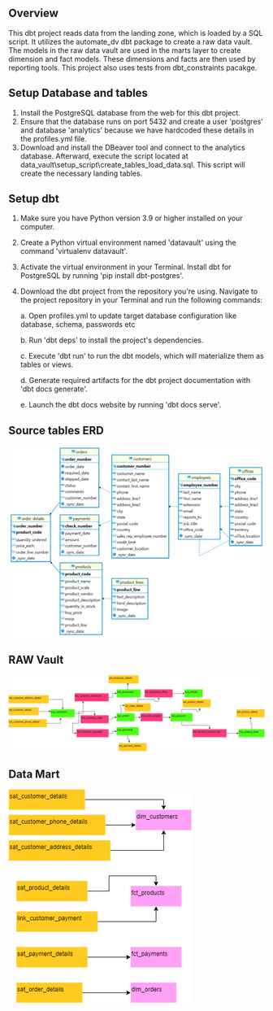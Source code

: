 ## Overview
This dbt project reads data from the landing zone, which is loaded by a SQL script. It utilizes the automate_dv dbt package to create a raw data vault. The models in the raw data vault are used in the marts layer to create dimension and fact models. These dimensions and facts are then used by reporting tools. This project also uses tests from dbt_constraints pacakge.

## Setup Database and tables
1. Install the PostgreSQL database from the web for this dbt project.
2. Ensure that the database runs on port 5432 and create a user 'postgres' and database 'analytics' because we have hardcoded these details in the profiles.yml file.
3. Download and install the DBeaver tool and connect to the analytics database. Afterward, execute the script located at data_vault\setup_script\create_tables_load_data.sql. This script will create the necessary landing tables.
## Setup dbt
1. Make sure you have Python version 3.9 or higher installed on your computer.
2. Create a Python virtual environment named 'datavault' using the command 'virtualenv datavault'.
3. Activate the virtual environment in your Terminal.
Install dbt for PostgreSQL by running 'pip install dbt-postgres'.
4. Download the dbt project from the repository you're using.
Navigate to the project repository in your Terminal and run the following commands:

    a. Open profiles.yml to update target database configuration like database, schema, passwords etc
    
    b. Run 'dbt deps' to install the project's dependencies.

    c. Execute 'dbt run' to run the dbt models, which will materialize them as tables or views.
    
    d. Generate required artifacts for the dbt project documentation with 'dbt docs generate'.

    e. Launch the dbt docs website by running 'dbt docs serve'.

## Source tables ERD
![This is an Entity Relationship Diagram](erd/lnd.png)

## RAW Vault
![This is an Raw Vault](erd/raw_vault.png)

## Data Mart
![This is Data Mart Layer](erd/data_mart.png)
